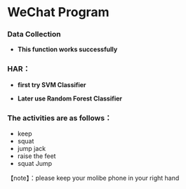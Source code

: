 # WeChat Program

### Data Collection

- **This function works successfully**

### HAR：

- **first try SVM Classifier**

- **Later use Random Forest Classifier**

### The activities are as follows：

- keep
- squat
- jump jack
- raise the feet
- squat Jump

【note】：please keep your molibe phone in your right hand
